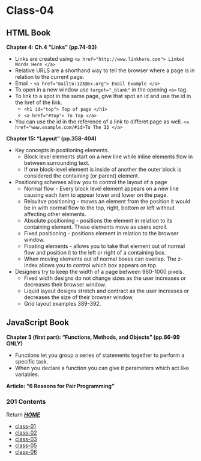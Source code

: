 # Class-04

## HTML Book

**Chapter 4: Ch.4 “Links” (pp.74-93)**   
* Links are created using   `<a href="http://www.linkhere.com"> Linked Words Here </a>`
* Relative URLS are a shorthand way to tell the browser where a page is in relation to the current page. 
* Email - `<a href="mailto:123@ex.org"> Email Example </a>`
* To open in a new window use `target="_blank"` in the opening `<a>` tag.
* To link to a spot in the same page, give that spot an id and use the id in the href of the link. 
  * `<h1 id="top"> Top of page </h1>`
  * `<a href="#top"> To Top </a>`
* You can use the id in the reference of a link to differet page as well. `<a href="www.example.com/#id>To The ID </a>`

**Chapter 15: “Layout” (pp.358-404)**

* Key concepts in positioning elements.
  * Block level elements start on a new line while inline elements flow in between surrounding text.
  * If one block-level element is inside of another the outer block is considered the containing (or parent) element.
* Positioning schemes allow you to control the layout of a page
  * Normal flow - Every block level element appears on a new line causing each item to appear lower and lower on the page.
  * Relavitve positioning - moves an element from the position it would be in with normal flow to the top, right, bottom or left without affecting other elements.
  * Absolute positioning - positions the element in relation to its containing element. These elements move as users scroll.
  * Fixed positioning - positions element in relation to the browser window. 
  * Floating elements - allows you to take that element out of normal flow and position it to the left or right of a containing box. 
  * When moving elements out of normal boxes can overlap. The z-index allows you to control which box appears on top. 
* Designers try to keep the width of a page between 960-1000 pixels.
  * Fixed width designs do not change sizes as the user increases or decreases their browser window. 
  * Liquid layout designs stretch and contract as the user increases or decreases the size of their browser window.
  * Grid layout examples 389-392.  

## JavaScript Book

**Chapter 3 (first part): “Functions, Methods, and Objects” (pp.86-99 ONLY)**

* Functions let you group a series of statements together to perform a specific task. 
* When you declare a function you can give it perameters which act like variables. 

**Article: “6 Reasons for Pair Programming”**




### **201 Contents**
Return [**_HOME_**](https://DustinHall.github.io/reading-notes)
* [class-01](https://dustinhall.github.io/reading-notes/class-01)
* [class-02](http://dustinhall.github.io/reading-notes/class-02)
* [class-03](http://dustinhall.github.io/reading-notes/class-03)
* [class-05](http://dustinhall.github.io/reading-notes/class-05)
* [class-06](http://dustinhall.github.io/reading-notes/class-06)